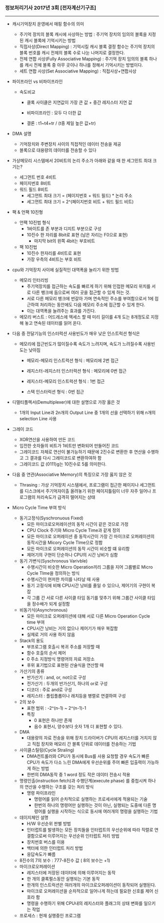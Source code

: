 ### 정보처리기사 2017년 3회 [전자계산기구조]

---

* 캐시기억장치 운영에서 매핑 함수의 의미

  * 주기억 장치의 블록 캐시에 사상하는 방법 : 주기억 장치의 임의의 블록을 지정된 캐시 블록에 기억시키는 방법
  * 직접사상(Direct Mapping) : 기억시킬 캐시 블록 결정 함수는 주기억 장치의 블록 번호를 캐시 전체의 블록 수로 나눈 나머지로 결정한다.
  * 전체 연합 사상(Fully Associative Mapping) : 주기억 장치 임의의 블록 하나를 캐시 전체 블록 중 아무 곳이나 하나를 정해서 기억시키는 방법이다.
  * 세트 연합 사상(Set Associative Mapping) : 직접사상+연합사상

* 파이프라인 vs 비파이프라인

  * 속도비교

    * 클록 사이클은 지연값이 가장 큰 값 + 중간 레지스터 지연 값
    * 비파이프라인 : 모두 다 더한 값

    * 결론 : t1~t4+tr / (t중 제일 높은 값+tr)

* DMA 설명

  * 기억장치와 주변장치 사이의 직접적인 데이터 전송을 제공
  * 블록으로 대용량의 데이터를 전송할 수 있다

* 가상메모리 시스템에서 20비트의 논리 주소가 아래와 같을 때 한 세그민트 최대 크기는?

  * 세그먼트 번호 4비트
  * 페이지번호 8비트
  * 워드 필드 8비트
    * 세그먼트 최대 크기 = (페이지번호 + 워드 필드) * 논리 주소
    * 세그먼트 최대 크기 = 2^(페이지번호 비트 + 워드 필드 비트)

* 팩 & 언팩 10진형

  * 언팩 10진법 형식
    * 1바이트를 존 부분과 디지트 부분으로 구성
    * 10진수 한 자리를 8bit로 표현 (남은 자리는 F0으로 표현)
      * 마지막 bit의 왼쪽 4bit는 부호비트
  * 팩 10진법
    * 10진수 한자리를 4비트로 표현
    * 가장 우측의 4비트는 부호 비트

* cpu와 기억장치 사이에 실질적인 대역폭을 늘리기 위한 방법

  * 메모리 인터리빙 
    * 주기억장치를 접근하는 속도를 빠르게 하기 위해 인접한 메모리 위치를 서로 다른 뱅크에 둠으로써 여러 곳을 접근할 수 있게 하는 것.
    * 서로 다른 메모리 뱅크에 번갈아 가며 연속적인 주소를 부여함으로서 1에 접근하여 처리하는 동안에도 다음 메모리 주소에 접근할 수 있게 한다.
    * 이는 대역폭을 늘려주는 효과를 가진다.
  * 메모리 버스트 : 어드레스에 액세스 할 때 미리 길이를 4개 도는 8개정도로 지정해 놓고 연속된 데이터를 읽어 온다.

* 다음 중 전달기능의 인스터럭션 사용빈도가 매우 낮은 인스트럭션 형식은

  * 메모리에 접근빈도가 많이질수록 속도가 느려지며, 속도가 느려질수록 사용빈도는 낮아짐

    * 메모리-메모리 인스트럭션 형식 : 메모리에 2번 접근
    * 레지스터-레지스터 인스터럭션 형식 : 메모리에 0번 접근
    * 레지스터-메모리 인스트럭션 형식 : 1번 접근

    * 스택 인스터럭션 형식 : 0번 접근

* 디멀티플렉서(Demultiplexer)에 대한 설명으로 가장 옳은 것

  * 1개의 Input Line과 2n개의 Output Line 중 1개의 선을 선택하기 위해 n개의 selection Line 사용

* 그레이 코드

  * XOR연산을 사용하여 만든 코드
  * 입전한 숫자들의 비트가 1비트만 변화되어 만들어진 코드
  * 그레이코드 자체로 연산이 불가능하기 때문에 2진수로 변환한 후 연산을 수행하고 그 결과를 다시 그레이코드로 변환하여하 함
  * 그레이코드 값 (0111)g는 10진수로 5를 의미한다.

* 다음 중 연관(Associative Memory)의 특징으로 가장 옳지 않은 것

  * Thrasing : 가상 기억장치 시스템에서, 프로그램이 접근한 페이지나 세그먼트를 디스크에서 주기억자이촐 올려놓기 위한 페이지틀림이 너무 자주 일어나 프로그램의 처리속도가 급격히 떨어지는 상태

* Micro Cycle Time 부여 방식

  * 동기고정식(Syschronuous Fixed)
    * 모든 마이크로오퍼레이션의 동작 시간이 같은 것으로 가정
    * CPU Clock 주기와 Micro Cycle Time과 같게 정의
    * 모든 마이크로 오퍼레이션 중 동작시간이 가장 긴 마이크로 오퍼레이션의 동작시간을 Micory Cycle TIme으로 정함
    * 모든 마이크로 오퍼레이션의 동작 시간이 비슷할 떄 유리함
    * 제어기의 구현이 단순하나 CPU의 시간 낭비가 심함
  * 동기 가변식(Syschronous Varivble)
    * 수행시간이 비슷한 Micro Operation끼리 그룹을 지어 그룹별로 Micro Cycle TIme을 정의하는 방식
    * 수행시간이 현저한 차이를 나타날 때 사용
    * 동기 고정식에 비해 CPU시간 낭비를 줄일 수 있으나, 제어기의 구현이 복잡
    * 각 그룹 간 서로 다른 사이클 타임 동기를 맞추기 위해 그룹간 사이클 타임을 정수배가 되게 설정함
  * 비동기식(Asynchronous)
    * 모든 마이크로 오퍼레이션에 대해 서로 다른 Micro Operation Cycle time 부여
    * CPU시간 낭비는 거의 없으나 제어기가 매우 복잡함
    * 실제로 거의 사용 하지 않음
  * Stack의 용도
    * 부프로그램 호출시 복귀 주소를 저장할 때
    * 함수 호출의 순서 제어
    * 0 주소 지정방식 명령어의 자료 저장소
    * 후위 표기법으로 표현된 산술식을 연산할 때
  * 가산기의 종류
    * 반가산기 : and, or, not으로 구성
    * 전가산기 : 두개의 반가산기, 하나의 or로 구성
    * 디코더 : 주로 and로 구성
    * 레지스터 : 플립플롭이나 래치등을 병렬로 연결하여 구성
  * 2의 보수
    * 표현 범위 : -2^(n-1) ~ 2^(n-1)-1
    * 특징
      * 0 표현은 하나만 존재
      * 음수 표현시, 양수보다 숫자 1개 더 표현할 수 있다.
  * DMA
    * 대용량의 자료 전송을 위해 장치 드라이버가 CPU의 레지스터를 거치지 않고 직접 장치와 메모리 간 블록 단위로 데이터를 전송하는 기법
  * 사이클스틸링(Cycle Straling)
    * DMA컨트롤러와 CPU가 동시에 Bus를 사용 요청할 경우 속도가 빠른 CPU가 속도가 다소 느린 DMA에게 우선순위를 주어 빠른 입출력이 가능하게 하는 방법
    * 한번의 DMA동작 중 1 word 정도 작은 데이터 전송시 적용
  * 명령인출(instruction fetch)과 수행단계(execute phase) 를 중첩시켜 하나의 연산을 수행하는 구조를 갖는 처리 방식
    * 명령 파이프라인
      * 명령어를 읽어 순차적으로 실행하는 프로세서에게 적용되는 기술
      * 한번의 하나의 명령어만 실행하는 것이 아닌, 실행되는 도중에 다른 명령어를 실행을 시작하는 식으로 동시에 여러개의 명령을 실행하는 기법
  * 데이지체인 설명
    * H/W 우선순위 판별 방법
    * 인터럽트를 발생하는 모든 장치들을 인터럽트의 우선순위에 따라 직렬로 연결함으로써 이루어지는 우선순위 인터럽트 처리 방법
    * 장치번호 버스를 이용
    * 백터에 의한 인터럽트 처리 방법
    * 응답속도가 빠름
  * 8진수의 7의 보수 : 777-8진수 값 ( 8의 보수는 +1)
  * 마이크로오퍼레이션
    * 레지스터에 저장된 데이터에 의해 이루어지는 동작
    * 한 개의 클록펄스동안 실행되는 기본 동작
    * 한개의 인스트럭션은 여러개의 마이크로오퍼레이션이 동작되어 실행된다.
    * 마이크로 오퍼레이션을 순차적으로 일어나게 하는데 필요한 신호를 제어 신호라 함
    * 명령을 수행하기 위해 CPU내의 레지스터와 플래그의 상태 변화를 일으키는 작업
  * 프로세스 : 현재 실행중인 프로그램